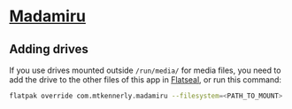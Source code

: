# [Madamiru](https://github.com/mtkennerly/madamiru)

## Adding drives

If you use drives mounted outside `/run/media/` for media files,
you need to add the drive to the other files of this app in
[Flatseal](https://flathub.org/apps/details/com.github.tchx84.Flatseal),
or run this command:

```bash
flatpak override com.mtkennerly.madamiru --filesystem=<PATH_TO_MOUNT>
```
